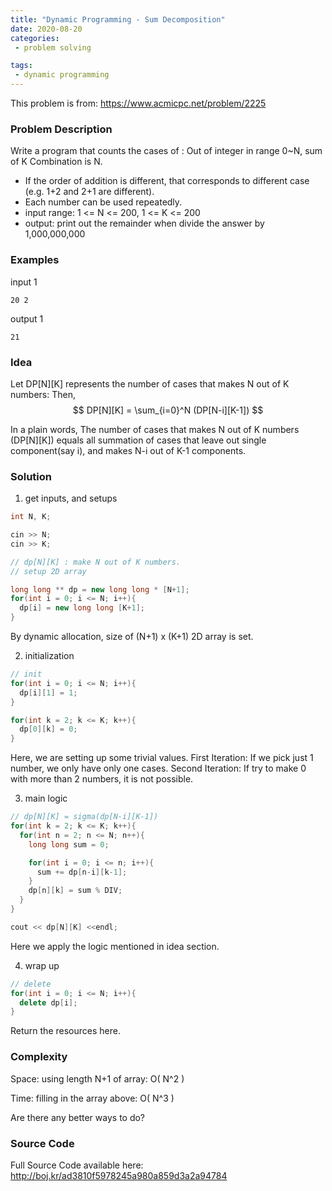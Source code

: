 ```yaml
---
title: "Dynamic Programming - Sum Decomposition"
date: 2020-08-20
categories:
 - problem solving 

tags:
 - dynamic programming
---
```


This problem is from: <https://www.acmicpc.net/problem/2225>

### Problem Description
Write a program that counts the cases of :
Out of integer in range 0~N, sum of K Combination is N.

- If the order of addition is different, that corresponds to different case
(e.g. 1+2 and 2+1 are different).
- Each number can be used repeatedly.
- input range: 1  <= N <= 200, 1 <= K <= 200
- output: print out the remainder when divide the answer by 1,000,000,000

### Examples
input 1
```
20 2
```

output 1
```
21
```

### Idea

Let DP[N][K] represents the number of cases that makes N out of K numbers:
Then,  
$$
	 DP[N][K]  =  \sum_{i=0}^N (DP[N-i][K-1]) 
$$ 

In a plain words,
The number of cases that makes N out of K numbers (DP[N][K]) equals 
all summation of cases that leave out single component(say i), and makes N-i out of K-1 components.
 
### Solution

1. get inputs, and setups

```cpp
int N, K;

cin >> N;
cin >> K;

// dp[N][K] : make N out of K numbers.
// setup 2D array

long long ** dp = new long long * [N+1];
for(int i = 0; i <= N; i++){
  dp[i] = new long long [K+1];
} 
```

By dynamic allocation, size of (N+1) x (K+1) 2D array is set.


2. initialization

```cpp
// init
for(int i = 0; i <= N; i++){
  dp[i][1] = 1;
}

for(int k = 2; k <= K; k++){
  dp[0][k] = 0;
}
```

Here, we are setting up some trivial values.
First Iteration: If we pick just 1 number, we only have only one cases.
Second Iteration: If try to make 0 with more than 2 numbers, it is not possible.

3. main logic

```cpp
// dp[N][K] = sigma(dp[N-i][K-1])
for(int k = 2; k <= K; k++){
  for(int n = 2; n <= N; n++){
    long long sum = 0;

    for(int i = 0; i <= n; i++){
      sum += dp[n-i][k-1];
    }
    dp[n][k] = sum % DIV;
  } 
}

cout << dp[N][K] <<endl;
```

Here we apply the logic mentioned in idea section.

4. wrap up

```cpp
// delete
for(int i = 0; i <= N; i++){
  delete dp[i];
} 
```

Return the resources here.


### Complexity
Space: using length N+1 of array: O( N^2 )

Time: filling in the array above: O( N^3 )

Are there any better ways to do?

### Source Code
Full Source Code available here:
<http://boj.kr/ad3810f5978245a980a859d3a2a94784>


